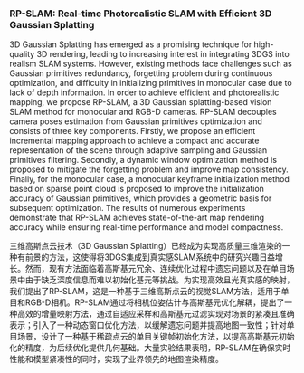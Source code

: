 ### RP-SLAM: Real-time Photorealistic SLAM with Efficient 3D Gaussian Splatting

3D Gaussian Splatting has emerged as a promising technique for high-quality 3D rendering, leading to increasing interest in integrating 3DGS into realism SLAM systems. However, existing methods face challenges such as Gaussian primitives redundancy, forgetting problem during continuous optimization, and difficulty in initializing primitives in monocular case due to lack of depth information. In order to achieve efficient and photorealistic mapping, we propose RP-SLAM, a 3D Gaussian splatting-based vision SLAM method for monocular and RGB-D cameras. RP-SLAM decouples camera poses estimation from Gaussian primitives optimization and consists of three key components. Firstly, we propose an efficient incremental mapping approach to achieve a compact and accurate representation of the scene through adaptive sampling and Gaussian primitives filtering. Secondly, a dynamic window optimization method is proposed to mitigate the forgetting problem and improve map consistency. Finally, for the monocular case, a monocular keyframe initialization method based on sparse point cloud is proposed to improve the initialization accuracy of Gaussian primitives, which provides a geometric basis for subsequent optimization. The results of numerous experiments demonstrate that RP-SLAM achieves state-of-the-art map rendering accuracy while ensuring real-time performance and model compactness.

三维高斯点云技术（3D Gaussian Splatting）已经成为实现高质量三维渲染的一种有前景的方法，这使得将3DGS集成到真实感SLAM系统中的研究兴趣日益增长。然而，现有方法面临着高斯基元冗余、连续优化过程中遗忘问题以及在单目场景中由于缺乏深度信息而难以初始化基元等挑战。为实现高效且光真实感的映射，我们提出了RP-SLAM，这是一种基于三维高斯点云的视觉SLAM方法，适用于单目和RGB-D相机。RP-SLAM通过将相机位姿估计与高斯基元优化解耦，提出了一种高效的增量映射方法，通过自适应采样和高斯基元过滤实现对场景的紧凑且准确表示；引入了一种动态窗口优化方法，以缓解遗忘问题并提高地图一致性；针对单目场景，设计了一种基于稀疏点云的单目关键帧初始化方法，以提高高斯基元初始化的精度，为后续优化提供几何基础。大量实验结果表明，RP-SLAM在确保实时性能和模型紧凑性的同时，实现了业界领先的地图渲染精度。
